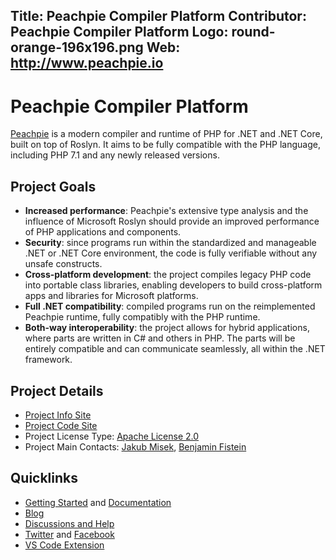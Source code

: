 Title: Peachpie Compiler Platform
Contributor: Peachpie Compiler Platform
Logo: round-orange-196x196.png
Web: http://www.peachpie.io
---
# Peachpie Compiler Platform

[Peachpie](https://www.peachpie.io) is a modern compiler and runtime of PHP for .NET and .NET Core, 
built on top of Roslyn. It aims to be fully compatible with the PHP language, including PHP 7.1 and any newly released versions.

## Project Goals

- **Increased performance**: Peachpie's extensive type analysis and the influence of Microsoft Roslyn should provide an improved performance of PHP applications and components. 
- **Security**: since programs run within the standardized and manageable .NET or .NET Core environment, the code is fully verifiable without any unsafe constructs. 
- **Cross-platform development**: the project compiles legacy PHP code into portable class libraries, enabling developers to build cross-platform apps and libraries for Microsoft platforms.  
- **Full .NET compatibility**: compiled programs run on the reimplemented Peachpie runtime, fully compatibly with the PHP runtime.
- **Both-way interoperability**: the project allows for hybrid applications, where parts are written in C# and others in PHP. The parts will be entirely compatible and can communicate seamlessly, all within the .NET framework. 

## Project Details

* [Project Info Site](https://www.peachpie.io)
* [Project Code Site](https://github.com/peachpiecompiler/peachpie)
* Project License Type: [Apache License 2.0](https://github.com/peachpiecompiler/peachpie/blob/master/LICENSE.txt)
* Project Main Contacts: [Jakub Misek](https://github.com/jakubmisek), [Benjamin Fistein](https://github.com/bfistein)

## Quicklinks

* [Getting Started](https://www.peachpie.io/getstarted) and [Documentation](https://github.com/peachpiecompiler/peachpie/wiki)
* [Blog](https://www.peachpie.io/blog)
* [Discussions and Help](https://gitter.im/iolevel/peachpie)
* [Twitter](https://twitter.com/pchpcompiler) and [Facebook](https://www.facebook.com/pchpcompiler)
* [VS Code Extension](https://marketplace.visualstudio.com/items?itemName=iolevel.peachpie-vscode)
